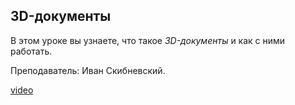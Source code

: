 ## 3D-документы

В этом уроке вы узнаете, что такое *3D-документы* и как с ними работать. 

Преподаватель: Иван Скибневский. 

[video](https://player.softculture.cc/embed/online/ARC/ARC_59.21.12_L8-5_3D_Documents)